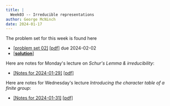 ```yaml
---
title: |
  Week03 -- Irreducible representations
author: George McNinch  
date: 2024-01-17
---
```


The problem set for this week is found here

- [[problem set 02]](/course-assignments/PS02--rep-theory.html) [[pdf]](/course-assignments/PS02--rep-theory.pdf) due 2024-02-02
- [[**solution**]](/course-assignments/PS02--rep-theory--solutions.html) 

Here are notes for Monday's lecture on *Schur's Lemma & irreducibility*:

- [[Notes for 2024-01-29]](/course-contents/2024-01-29--notes-RT.html) [[pdf]](/course-contents/2024-01-29--notes-RT.pdf)


Here are notes for Wednesday's lecture *Introducing the character table of a finite group*:

- [[Notes for 2024-01-31]](/course-contents/2024-01-31--notes-RT.html) [[pdf]](/course-contents/2024-01-31--notes-RT.pdf)
